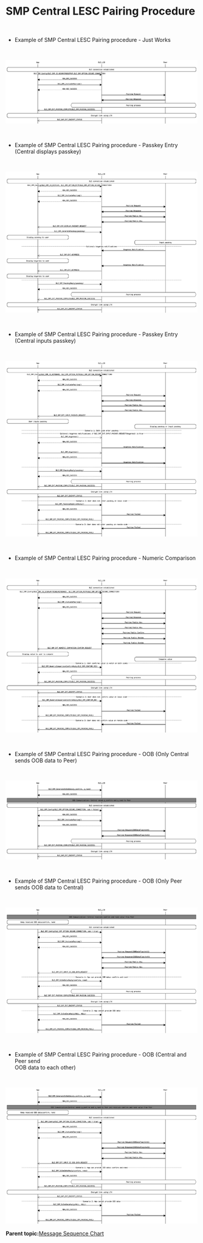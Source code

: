 # SMP Central LESC Pairing Procedure

<br />

-   Example of SMP Central LESC Pairing procedure - Just Works

<br />

![](GUID-E64946DE-11DF-4B96-8E7A-9160DC63F3A0-low.png)

<br />

-   Example of SMP Central LESC Pairing procedure - Passkey Entry \(Central displays passkey\)

<br />

![](GUID-CAD92E0B-4EC8-412D-A83C-DF25B08F4A56-low.png)

<br />

-   Example of SMP Central LESC Pairing procedure - Passkey Entry \(Central inputs passkey\)

<br />

![](GUID-E1195B94-EBF3-493D-8A13-3A431087E20E-low.png)

<br />

-   Example of SMP Central LESC Pairing procedure - Numeric Comparison

<br />

![](GUID-29171733-CECD-49C4-A95F-B5E54B7D90B9-low.png)

<br />

-   Example of SMP Central LESC Pairing procedure - OOB \(Only Central sends OOB data to Peer\)

<br />

![](GUID-0DC59D9E-2E3C-4441-A4C8-A59FD4F0281E-low.png)

<br />

-   Example of SMP Central LESC Pairing procedure - OOB \(Only Peer sends OOB data to Central\)

<br />

![](GUID-69BE6127-D5B8-48DD-9F08-CB07B0B439BF-low.png)

<br />

-   Example of SMP Central LESC Pairing procedure - OOB \(Central and Peer send<br /> OOB data to each other\)


<br />

![](GUID-168E465B-D478-47B6-B603-645F5A48B6F2-low.png)

**Parent topic:**[Message Sequence Chart](GUID-D0C13598-2B10-4D13-B20A-8FE097B7D2FC.md)

